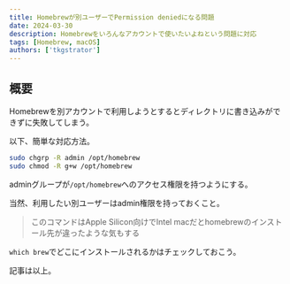 ```yaml
---
title: Homebrewが別ユーザーでPermission deniedになる問題
date: 2024-03-30
description: Homebrewをいろんなアカウントで使いたいよねという問題に対応
tags: [Homebrew, macOS]
authors: ['tkgstrator']
---
```


## 概要

Homebrewを別アカウントで利用しようとするとディレクトリに書き込みができずに失敗してしまう。

以下、簡単な対応方法。

```zsh
sudo chgrp -R admin /opt/homebrew
sudo chmod -R g+w /opt/homebrew
```

adminグループが`/opt/homebrew`へのアクセス権限を持つようにする。

当然、利用したい別ユーザーはadmin権限を持っておくこと。

> このコマンドはApple Silicon向けでIntel macだとhomebrewのインストール先が違ったような気もする

`which brew`でどこにインストールされるかはチェックしておこう。

記事は以上。

